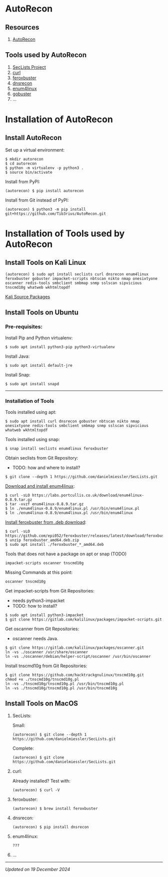 # AutoRecon

## Resources

1. [AutoRecon](https://github.com/Tib3rius/AutoRecon)

## Tools used by AutoRecon

1. [SecLists Project](https://github.com/danielmiessler/SecLists)
1. [curl](https://curl.se/)
1. [feroxbuster](https://github.com/epi052/feroxbuster)
1. [dnsrecon](https://github.com/darkoperator/dnsrecon)
1. [enum4linux](https://github.com/CiscoCXSecurity/enum4linux)
1. [gobuster](https://github.com/OJ/gobuster)
1. ...

# Installation of AutoRecon

## Install AutoRecon

Set up a virtual environment:
```
$ mkdir autorecon
$ cd autorecon
$ python -m virtualenv -p python3 .
$ source bin/activate
```

Install from PyPI:
```
(autorecon) $ pip install autorecon
```

Install from Git instead of PyPI:
```
(autorecon) $ python3 -m pip install git+https://github.com/Tib3rius/AutoRecon.git
```

# Installation of Tools used by AutoRecon

## Install Tools on Kali Linux

```
(autorecon) $ sudo apt install seclists curl dnsrecon enum4linux feroxbuster gobuster impacket-scripts nbtscan nikto nmap onesixtyone oscanner redis-tools smbclient smbmap snmp sslscan sipvicious tnscmd10g whatweb wkhtmltopdf
```

[Kali Source Packages](https://gitlab.com/kalilinux/packages)

## Install Tools on Ubuntu

### Pre-requisites:

Install Pip and Python virtualenv:
```
$ sudo apt install python3-pip python3-virtualenv
```

Install Java:
```
$ sudo apt install default-jre
```

Install Snap:
```
$ sudo apt install snapd
```

***

### Installation of Tools

Tools installed using apt:
```
$ sudo apt install curl dnsrecon gobuster nbtscan nikto nmap onesixtyone redis-tools smbclient smbmap snmp sslscan sipvicious whatweb wkhtmltopdf
```

Tools installed using snap:
```
$ snap install seclists enum4linux feroxbuster
```

Obtain seclists from Git Repository:
- TODO: how and where to install?
```
$ git clone --depth 1 https://github.com/danielmiessler/SecLists.git
```

[Download and install enum4linux](https://labs.portcullis.co.uk/tools/enum4linux/):
```
$ curl -sLO https://labs.portcullis.co.uk/download/enum4linux-0.8.9.tar.gz
$ tar -xvzf enum4linux-0.8.9.tar.gz
$ ln ./enum4linux-0.8.9/enum4linux.pl /usr/bin/enum4linux.pl
$ ln ./enum4linux-0.8.9/enum4linux.pl /usr/bin/enum4linux
```

[Install feroxbuster from .deb download](https://epi052.github.io/feroxbuster-docs/docs/installation/):

```
$ curl -sLO https://github.com/epi052/feroxbuster/releases/latest/download/feroxbuster_amd64.deb.zip
$ unzip feroxbuster_amd64.deb.zip
$ sudo apt install ./feroxbuster_*_amd64.deb
```

Tools that does not have a package on apt or snap (TODO)
```
impacket-scripts oscanner tnscmd10g
```

Missing Commands at this point:
```
oscanner tnscmd10g
```

Get impacket-scripts from Git Repositories:
- needs python3-impacket
- TODO: how to install?
```
$ sudo apt install python3-impacket
$ git clone https://gitlab.com/kalilinux/packages/impacket-scripts.git
```

Get oscanner from Git Repositories:
- oscanner needs Java.
```
$ git clone https://gitlab.com/kalilinux/packages/oscanner.git
ln -vs ./oscanner /usr/share/oscanner
ln -vs ./oscanner/debian/helper-script/oscanner /usr/bin/oscanner
```

Install tnscmd10g from Git Repositories:
```
$ git clone https://github.com/hacktrackgnulinux/tnscmd10g.git
chmod +x ./tnscmd10g/tnscmd10g.pl
ln -vs ./tnscmd10g/tnscmd10g.pl /usr/bin/tnscmd10g.pl
ln -vs ./tnscmd10g/tnscmd10g.pl /usr/bin/tnscmd10g
```

## Install Tools on MacOS

1. SecLists:

    Small:
    ```
    (autorecon) $ git clone --depth 1 https://github.com/danielmiessler/SecLists.git
    ```

    Complete:
    ```
    (autorecon) $ git clone https://github.com/danielmiessler/SecLists.git
    ```

1. curl:

    Already installed? Test with:
    ```
    (autorecon) $ curl -V
    ```

1. feroxbuster:
    ```
    (autorecon) $ brew install feroxbuster
    ```

1. dnsrecon:
    ```
    (autorecon) $ pip install dnsrecon
    ```

1. enum4linux:
    ```
    ???
    ```

1. ...

***
*Updated on 19 December 2024*
